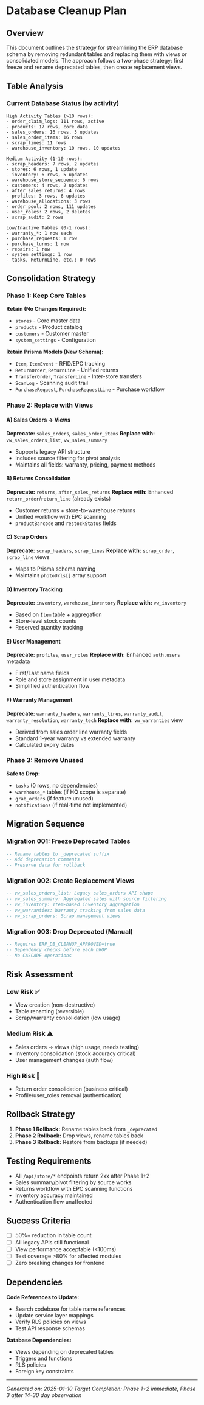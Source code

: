 # Database Cleanup Plan

## Overview
This document outlines the strategy for streamlining the ERP database schema by removing redundant tables and replacing them with views or consolidated models. The approach follows a two-phase strategy: first freeze and rename deprecated tables, then create replacement views.

## Table Analysis

### Current Database Status (by activity)
```
High Activity Tables (>10 rows):
- order_claim_logs: 111 rows, active
- products: 17 rows, core data
- sales_orders: 16 rows, 3 updates
- sales_order_items: 16 rows
- scrap_lines: 11 rows
- warehouse_inventory: 10 rows, 10 updates

Medium Activity (1-10 rows):
- scrap_headers: 7 rows, 2 updates
- stores: 6 rows, 1 update  
- inventory: 6 rows, 5 updates
- warehouse_store_sequence: 6 rows
- customers: 4 rows, 2 updates
- after_sales_returns: 4 rows
- profiles: 3 rows, 6 updates
- warehouse_allocations: 3 rows
- order_pool: 2 rows, 111 updates
- user_roles: 2 rows, 2 deletes
- scrap_audit: 2 rows

Low/Inactive Tables (0-1 rows):
- warranty_*: 1 row each
- purchase_requests: 1 row
- purchase_turns: 1 row
- repairs: 1 row
- system_settings: 1 row
- tasks, ReturnLine, etc.: 0 rows
```

## Consolidation Strategy

### Phase 1: Keep Core Tables
**Retain (No Changes Required):**
- `stores` - Core master data
- `products` - Product catalog
- `customers` - Customer master
- `system_settings` - Configuration

**Retain Prisma Models (New Schema):**
- `Item`, `ItemEvent` - RFID/EPC tracking
- `ReturnOrder`, `ReturnLine` - Unified returns 
- `TransferOrder`, `TransferLine` - Inter-store transfers
- `ScanLog` - Scanning audit trail
- `PurchaseRequest`, `PurchaseRequestLine` - Purchase workflow

### Phase 2: Replace with Views

#### A) Sales Orders → Views
**Deprecate:** `sales_orders`, `sales_order_items`
**Replace with:** `vw_sales_orders_list`, `vw_sales_summary`
- Supports legacy API structure
- Includes source filtering for pivot analysis
- Maintains all fields: warranty, pricing, payment methods

#### B) Returns Consolidation  
**Deprecate:** `returns`, `after_sales_returns`
**Replace with:** Enhanced `return_order`/`return_line` (already exists)
- Customer returns + store-to-warehouse returns
- Unified workflow with EPC scanning
- `productBarcode` and `restockStatus` fields

#### C) Scrap Orders
**Deprecate:** `scrap_headers`, `scrap_lines`
**Replace with:** `scrap_order`, `scrap_line` views
- Maps to Prisma schema naming
- Maintains `photoUrls[]` array support

#### D) Inventory Tracking
**Deprecate:** `inventory`, `warehouse_inventory`
**Replace with:** `vw_inventory` 
- Based on `Item` table + aggregation
- Store-level stock counts
- Reserved quantity tracking

#### E) User Management  
**Deprecate:** `profiles`, `user_roles`
**Replace with:** Enhanced `auth.users` metadata
- First/Last name fields
- Role and store assignment in user metadata
- Simplified authentication flow

#### F) Warranty Management
**Deprecate:** `warranty_headers`, `warranty_lines`, `warranty_audit`, `warranty_resolution`, `warranty_tech`
**Replace with:** `vw_warranties` view
- Derived from sales order line warranty fields
- Standard 1-year warranty vs extended warranty
- Calculated expiry dates

### Phase 3: Remove Unused
**Safe to Drop:**
- `tasks` (0 rows, no dependencies)
- `warehouse_*` tables (if HQ scope is separate)
- `grab_orders` (if feature unused)
- `notifications` (if real-time not implemented)

## Migration Sequence

### Migration 001: Freeze Deprecated Tables
```sql
-- Rename tables to _deprecated suffix
-- Add deprecation comments
-- Preserve data for rollback
```

### Migration 002: Create Replacement Views
```sql
-- vw_sales_orders_list: Legacy sales_orders API shape
-- vw_sales_summary: Aggregated sales with source filtering  
-- vw_inventory: Item-based inventory aggregation
-- vw_warranties: Warranty tracking from sales data
-- vw_scrap_orders: Scrap management views
```

### Migration 003: Drop Deprecated (Manual)
```sql
-- Requires ERP_DB_CLEANUP_APPROVED=true
-- Dependency checks before each DROP
-- No CASCADE operations
```

## Risk Assessment

### Low Risk ✅
- View creation (non-destructive)
- Table renaming (reversible)
- Scrap/warranty consolidation (low usage)

### Medium Risk ⚠️
- Sales orders → views (high usage, needs testing)
- Inventory consolidation (stock accuracy critical)
- User management changes (auth flow)

### High Risk 🚨
- Return order consolidation (business critical)
- Profile/user_roles removal (authentication)

## Rollback Strategy

1. **Phase 1 Rollback:** Rename tables back from `_deprecated`
2. **Phase 2 Rollback:** Drop views, rename tables back
3. **Phase 3 Rollback:** Restore from backups (if needed)

## Testing Requirements

- All `/api/store/*` endpoints return 2xx after Phase 1+2
- Sales summary/pivot filtering by source works
- Returns workflow with EPC scanning functions
- Inventory accuracy maintained
- Authentication flow unaffected

## Success Criteria

- [ ] 50%+ reduction in table count
- [ ] All legacy APIs still functional
- [ ] View performance acceptable (<100ms)
- [ ] Test coverage >80% for affected modules
- [ ] Zero breaking changes for frontend

## Dependencies

**Code References to Update:**
- Search codebase for table name references
- Update service layer mappings
- Verify RLS policies on views
- Test API response schemas

**Database Dependencies:**
- Views depending on deprecated tables
- Triggers and functions
- RLS policies
- Foreign key constraints

---
*Generated on: 2025-01-10*
*Target Completion: Phase 1+2 immediate, Phase 3 after 14-30 day observation*